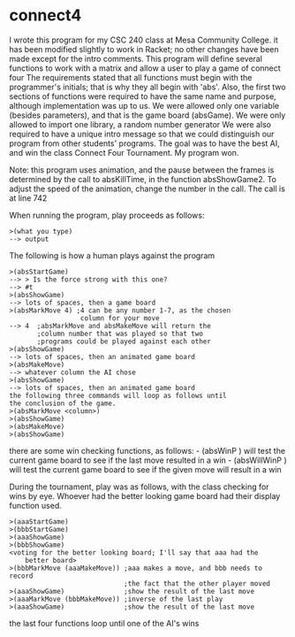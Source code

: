 # connect4


I wrote this program for my CSC 240 class at Mesa Community College.
it has been modified slightly to work in Racket; no other changes have 
been made except for the intro comments.
This program will define several functions to work with a matrix
and allow a user to play a game of connect four
The requirements stated that all functions must begin with the 
programmer's initials; that is why they all begin with 'abs'.
Also, the first two sections of functions were required to have
the same name and purpose, although implementation was up to us.
We were allowed only one variable (besides parameters), and that
is the game board (absGame). We were only allowed to import one 
library, a random number generator
We were also required to have a unique intro message so that we
could distinguish our program from other students' programs.
The goal was to have the best AI, and win the class Connect Four 
Tournament. My program won.

Note: this program uses animation, and the pause between the frames
is determined by the call to absKillTime, in the function absShowGame2.
To adjust the speed of the animation, change the number in the call.
The call is at line 742

When running the program, play proceeds as follows:
```
>(what you type)
--> output
```
The following is how a human plays against the program
```
>(absStartGame)
--> > Is the force strong with this one?
--> #t
>(absShowGame)
--> lots of spaces, then a game board
>(absMarkMove 4) ;4 can be any number 1-7, as the chosen
                  column for your move
--> 4  ;absMarkMove and absMakeMove will return the 
       ;column number that was played so that two
       ;programs could be played against each other
>(absShowGame)
--> lots of spaces, then an animated game board
>(absMakeMove)
--> whatever column the AI chose
>(absShowGame)
--> lots of spaces, then an animated game board
the following three commands will loop as follows until
the conclusion of the game.
>(absMarkMove <column>)
>(absShowGame)
>(absMakeMove)
>(absShowGame)
```
there are some win checking functions, as follows:
    - (absWinP <column>) will test the current game board to see
                         if the last move resulted in a win
    - (absWillWinP <column>) will test the current game board to
                             see if the given move will result in
                             a win


During the tournament, play was as follows, with the class checking
for wins by eye. Whoever had the better looking game board had
their display function used. 
```
>(aaaStartGame)
>(bbbStartGame)
>(aaaShowGame)
>(bbbShowGame)
<voting for the better looking board; I'll say that aaa had the
    better board>
>(bbbMarkMove (aaaMakeMove)) ;aaa makes a move, and bbb needs to record
                             ;the fact that the other player moved
>(aaaShowGame)               ;show the result of the last move
>(aaaMarkMove (bbbMakeMove)) ;inverse of the last play
>(aaaShowGame)               ;show the result of the last move
```
the last four functions loop until one of the AI's wins
